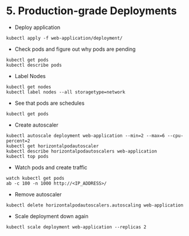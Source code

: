 # 5. Production-grade Deployments

* Deploy application
```
kubectl apply -f web-application/deployment/
```
* Check pods and figure out why pods are pending
```
kubectl get pods
kubectl describe pods
```
* Label Nodes
```
kubectl get nodes
kubectl label nodes --all storagetype=network 
```
* See that pods are schedules
```
kubectl get pods
```
* Create autoscaler
```
kubectl autoscale deployment web-application --min=2 --max=6 --cpu-percent=2
kubectl get horizontalpodautoscaler
kubectl describe horizontalpodautoscalers web-application
kubectl top pods
```
* Watch pods and create traffic
```
watch kubectl get pods
ab -c 100 -n 1000 http://<IP_ADDRESS>/
```
* Remove autoscaler
```
kubectl delete horizontalpodautoscalers.autoscaling web-application
```
* Scale deployment down again
```
kubectl scale deployment web-application --replicas 2
```
